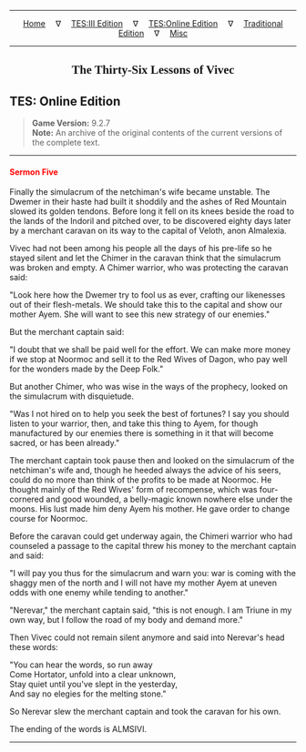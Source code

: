 
---

<!-- Jekyll Page Links -->

<center>
<a href="../../../../index.html">Home</a>
&emsp;&nabla;&emsp;
<a href="../../../index-tes3.html">TES:III Edition</a>
&emsp;&nabla;&emsp;
<a href="../../../index-teso.html">TES:Online Edition</a>
&emsp;&nabla;&emsp;
<a href="../../../index-traditional.html">Traditional Edition</a>
&emsp;&nabla;&emsp;
<a href="../../../index-misc.html">Misc</a>
</center>

<!-- Markdown Body Below: -->

---

<center>
<h2><span style="font-family:Georgia">The Thirty-Six Lessons of Vivec</span></h2>
</center>

## TES: Online Edition

> __Game Version:__ 9.2.7\
> __Note:__ An archive of the original contents of the current versions of the complete text.

---

#### <span style="color:red">Sermon Five</span>

Finally the simulacrum of the netchiman's wife became unstable. The Dwemer in their haste had built it shoddily and the ashes of Red Mountain slowed its golden tendons. Before long it fell on its knees beside the road to the lands of the Indoril and pitched over, to be discovered eighty days later by a merchant caravan on its way to the capital of Veloth, anon Almalexia.

Vivec had not been among his people all the days of his pre-life so he stayed silent and let the Chimer in the caravan think that the simulacrum was broken and empty. A Chimer warrior, who was protecting the caravan said:

"Look here how the Dwemer try to fool us as ever, crafting our likenesses out of their flesh-metals. We should take this to the capital and show our mother Ayem. She will want to see this new strategy of our enemies."

But the merchant captain said:

"I doubt that we shall be paid well for the effort. We can make more money if we stop at Noormoc and sell it to the Red Wives of Dagon, who pay well for the wonders made by the Deep Folk."

But another Chimer, who was wise in the ways of the prophecy, looked on the simulacrum with disquietude.

"Was I not hired on to help you seek the best of fortunes? I say you should listen to your warrior, then, and take this thing to Ayem, for though manufactured by our enemies there is something in it that will become sacred, or has been already."

The merchant captain took pause then and looked on the simulacrum of the netchiman's wife and, though he heeded always the advice of his seers, could do no more than think of the profits to be made at Noormoc. He thought mainly of the Red Wives' form of recompense, which was four-cornered and good wounded, a belly-magic known nowhere else under the moons. His lust made him deny Ayem his mother. He gave order to change course for Noormoc.

Before the caravan could get underway again, the Chimeri warrior who had counseled a passage to the capital threw his money to the merchant captain and said:

"I will pay you thus for the simulacrum and warn you: war is coming with the shaggy men of the north and I will not have my mother Ayem at uneven odds with one enemy while tending to another."

"Nerevar," the merchant captain said, "this is not enough. I am Triune in my own way, but I follow the road of my body and demand more."

Then Vivec could not remain silent anymore and said into Nerevar's head these words:

"You can hear the words, so run away\
Come Hortator, unfold into a clear unknown,\
Stay quiet until you've slept in the yesterday,\
And say no elegies for the melting stone."

So Nerevar slew the merchant captain and took the caravan for his own.

The ending of the words is ALMSIVI.

---
